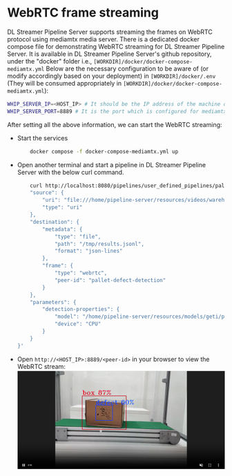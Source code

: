 # WebRTC frame streaming

DL Streamer Pipeline Server supports streaming the frames on WebRTC protocol using mediamtx media server.
There is a dedicated docker compose file for demonstrating WebRTC streaming for DL Streamer Pipeline Server. It is available in DL Streamer Pipeline Server's github repository, under the "docker" folder i.e., `[WORKDIR]/docker/docker-compose-mediamtx.yml`
Below are the necessary configuration to be aware of (or modify accordingly based on your deployment) in `[WORKDIR]/docker/.env` (They will be consumed appropriately in `[WORKDIR]/docker/docker-compose-mediamtx.yml`):
```sh
WHIP_SERVER_IP=<HOST_IP> # It should be the IP address of the machine on which open mediamtx container is running.
WHIP_SERVER_PORT=8889 # It is the port which is configured for mediamtx server. Default port is 8889.
```
After setting all the above information, we can start the WebRTC streaming:
- Start the services
    ```sh
        docker compose -f docker-compose-mediamtx.yml up
    ```
- Open another terminal and start a pipeline in DL Streamer Pipeline Server with the below curl command.
    ```sh
        curl http://localhost:8080/pipelines/user_defined_pipelines/pallet_defect_detection -X POST -H 'Content-Type: application/json' -d '{
        "source": {
            "uri": "file:///home/pipeline-server/resources/videos/warehouse.avi",
            "type": "uri"
        },
        "destination": {
            "metadata": {
                "type": "file",
                "path": "/tmp/results.jsonl",
                "format": "json-lines"
            },
            "frame": {
                "type": "webrtc",
                "peer-id": "pallet-defect-detection"
            }
        },
        "parameters": {
            "detection-properties": {
                "model": "/home/pipeline-server/resources/models/geti/pallet_defect_detection/deployment/Detection/model/model.xml",
                "device": "CPU"
            }
        }
    }'
    ```
- Open `http://<HOST_IP>:8889/<peer-id>` in your browser to view the WebRTC stream:
    ![Stream output on browser using WebRTC](../../../images/sample_webrtc_mediamtx.png)